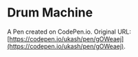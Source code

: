 # Drum Machine

A Pen created on CodePen.io. Original URL: [https://codepen.io/ukash/pen/gOWeaej](https://codepen.io/ukash/pen/gOWeaej).


